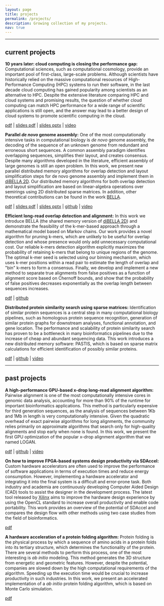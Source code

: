 ```yaml
---
layout: page
title: projects
permalink: /projects/
description: Growing collection of my projects.
nav: true
---
```

___

## current projects

**10 years later: cloud computing is closing the performance gap:** Computational sciences, such as computational cosmology, provide an important pool of first-class, large-scale problems. Although scientists have historically relied on the massive computational resources of High-Performance Computing (HPC) systems to run their software, in the last decade cloud computing has gained popularity among scientists as an alternative to HPC. Despite the extensive literature comparing HPC and cloud systems and promising results, the question of whether cloud computing can match HPC performance for a wide range of scientific applications is still open, and the answer may lead to a better design of cloud systems to promote scientific computing in the cloud.

[pdf](https://drive.google.com/file/d/1BmYea2f3svcwDNG2Qc3zj0JZIUY9PPyU/view?usp=sharing) \| [slides pdf](https://bit.ly/306PlZS) \| [slides pptx](https://bit.ly/3rgqTRF) \| [video](https://www.youtube.com/watch?v=B-SJkRlYSSc)

**Parallel *de novo* genome assembly:** One of the most computationally intensive tasks in computational biology is *de novo* genome assembly, the decoding of the sequence of an unknown genome from redundant and erroneous short sequences. A common assembly paradigm identifies overlapping sequences, simplifies their layout, and creates consensus. Despite many algorithms developed in the literature, efficient assembly of large genomes is still an open problem. In this work, we present new parallel distributed memory algorithms for overlap detection and layout simplification steps for de novo genome assembly and implement them in [diBELLA 2D](https://github.com/PASSIONLab/diBELLA.2D). Our distributed memory algorithms for both overlap detection and layout simplification are based on linear-algebra operations over semirings using 2D distributed sparse matrices. In addition, other theoretical contributions can be found in the work [BELLA](https://www.biorxiv.org/content/10.1101/464420v5.full.pdf). 

[pdf](https://drive.google.com/file/d/1MNE96U3pL8TsbbVPJzW22Buo13LNY5hC/view?usp=sharing) \| [slides pdf](https://bit.ly/3beLtwh) \| [slides pptx](https://bit.ly/3sMcXPU) \| [github](https://github.com/PASSIONLab/diBELLA.2D) \| [video](https://www.youtube.com/watch?v=sKw-4Bvn86I)

**Efficient long-read overlap detection and alignment:** In this work we introduce BELLA (the shared memory version of [diBELLA 2D](https://drive.google.com/file/d/1MNE96U3pL8TsbbVPJzW22Buo13LNY5hC/view?usp=sharing)) and demonstrate the feasibility of the k-mer-based approach through a mathematical model based on Markov chains. Our work provides a novel algorithm for pruning k-mers, which are unlikely to be useful for overlap detection and whose presence would only add unnecessary computational cost. Our reliable k-mers detection algorithm explicitly maximizes the probability of retaining k-mers that belong to unique regions of the genome. The optimal k-mer seed is selected using our binning mechanism, which uses k-mer positions within a read pair to estimate the length of overlap and "bin" k-mers to form a consensus. Finally, we develop and implement a new method to separate true alignments from false positives as a function of alignment score based on Chernoff bounds, and show that the probability of false positives decreases exponentially as the overlap length between sequences increases.

[pdf](https://www.biorxiv.org/content/10.1101/464420v5.full.pdf) \| [github](https://github.com/PASSIONLab/BELLA)


**Distributed protein similarity search using sparse matrices:** Identification of similar protein sequences is a central step in many computational biology pipelines, such as homologous protein sequence recognition, generation of similar protein graphs for downstream analyses, functional annotation, and gene location. The performance and scalability of protein similarity search has proven to be a bottleneck in many bioinformatics pipelines due to the increase of cheap and abundant sequencing data. This work introduces a new distributed memory software: PASTIS, which is based on sparse matrix calculations for efficient identification of possibly similar proteins.

[pdf](https://arxiv.org/pdf/2009.14467.pdf) \| [github](https://github.com/PASSIONLab/PASTIS) \| [video](https://www.youtube.com/watch?v=8C46RhPlJKg)

___

## past projects

**A high-performance GPU-based x-drop long-read alignment algorithm:** Pairwise alignment is one of the most computationally intensive cores in genomic data analysis, accounting for more than 90% of the runtime for important bioinformatics applications. This method is particularly expensive for third generation sequences, as the analysis of sequences between 1Kb and 1Mb in length is very computationally intensive. Given the quadratic overhead of exact pairwise algorithms for long alignments, the community relies primarily on approximate algorithms that search only for high-quality alignments and stop early when none is found. In this work, we present the first GPU optimization of the popular x-drop alignment algorithm that we named LOGAN.

[pdf](https://arxiv.org/pdf/2002.05200.pdf) \| [github](https://github.com/albertozeni/LOGAN) \| [video](https://www.youtube.com/watch?v=m1PBeh9oC6E)

**On how to improve FPGA-based systems design productivity via SDAccel:** Custom hardware accelerators are often used to improve the performance of software applications in terms of execution times and reduce energy consumption. However, implementing a hardware accelerator and integrating it into the final system is a difficult and error-prone task. Both industry and academia are continuously developing Computer Aided Design (CAD) tools to assist the designer in the development process. The latest tool released by [Xilinx](https://www.xilinx.com/) aims to improve the hardware design experience by using the OpenCL standard to increase overall productivity and enable code portability. This work provides an overview of the potential of SDAccel and compares the design flow with other methods using two case studies from the field of bioinformatics.

[pdf](https://drive.google.com/file/d/1ThcZPJjMG-cnZRPTW1jgYgO_dNX_Iz49/view?usp=sharing)

**A hardware acceleration of a protein folding algorithm:** Protein folding is the physical process by which a sequence of amino acids in a protein folds into its tertiary structure, which determines the functionality of the protein.
There are several methods to perform this process, one of the most interesting is *ab initio* modeling. This method generates the 3D structure from energetic and geometric features.
However, despite the potential, companies are slowed down by the high computational requirements of the algorithm. Speeding up the execution time would be crucial to increase productivity in such industries.
In this work, we present an accelerated implementation of a *ab initio* protein folding algorithm, which is based on Monte Carlo simulation.

[pdf](https://drive.google.com/file/d/17-KlAbR8sEYMmSuumuIjyhs-tuyCqIWR/view?usp=sharing)
